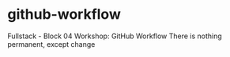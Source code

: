 # github-workflow
Fullstack - Block 04 Workshop: GitHub Workflow
There is nothing permanent, except change